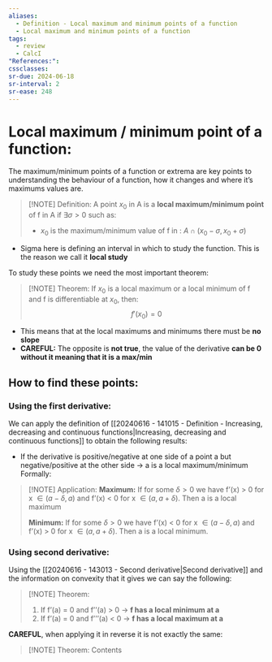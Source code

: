 ```yaml
---
aliases:
  - Definition - Local maximum and minimum points of a function
  - Local maximum and minimum points of a function
tags:
  - review
  - CalcI
"References:": 
cssclasses: 
sr-due: 2024-06-18
sr-interval: 2
sr-ease: 248
---
```

# Local maximum / minimum point of a function: 

The maximum/minimum points of a function or extrema are key points to understanding the behaviour of a function, how it changes and where it’s maximums values are. 

> [!NOTE] Definition: 
> A point $x_0$ in A is a **local maximum/minimum point** of f in A if $\exists \sigma  > 0$ such as: 
> + $x_0$ is the maximum/minimum value of f in : $A\cap(x_0 - \sigma, x_0 + \sigma)$

+ Sigma here is defining an interval in which to study the function. This is the reason we call it **local study**

To study these points we need the most important theorem: 

> [!NOTE] Theorem:
> If $x_0$ is a local maximum or a local minimum of f and f is differentiable at $x_0$, then: 
> $$
> f'(x_0) = 0
> $$
+ This means that at the local maximums and minimums there must be **no slope**
+ **CAREFUL:** The opposite is **not true**, the value of the derivative **can be 0 without it meaning that it is a max/min**

## How to find these points: 

### Using the first derivative: 
We can apply the definition of [[20240616 - 141015 - Definition - Increasing, decreasing and continuous functions|Increasing, decreasing and continuous functions]] to obtain the following results: 

+ If the derivative is positive/negative at one side of a point a but negative/positive at the other side → a is a local maximum/minimum
Formally: 

> [!NOTE] Application: 
> **Maximum:**
> If for some $\delta > 0$ we have f’(x) > 0 for x $\in (a - \delta,a)$ and f’(x) < 0 for x $\in (a, a + \delta)$. Then a is a local maximum
>  
>  **Minimum:**
>  If for some $\delta > 0$ we have f’(x) < 0 for x $\in (a - \delta,a)$ and f’(x) > 0 for x $\in (a, a + \delta)$. Then a is a local minimum.


### Using second derivative: 
Using the [[20240616 - 143013 - Second derivative|Second derivative]] and the information on convexity that it gives we can say the following: 

> [!NOTE] Theorem:  
> 1. If f’(a) = 0 and f’’(a) > 0 → **f has a local minimum at a**
> 2. If f’(a) = 0 and f’’’(a) < 0 → **f has a local maximum at a**

**CAREFUL**, when applying it in reverse it is not exactly the same: 

> [!NOTE] Theorem: 
> Contents



